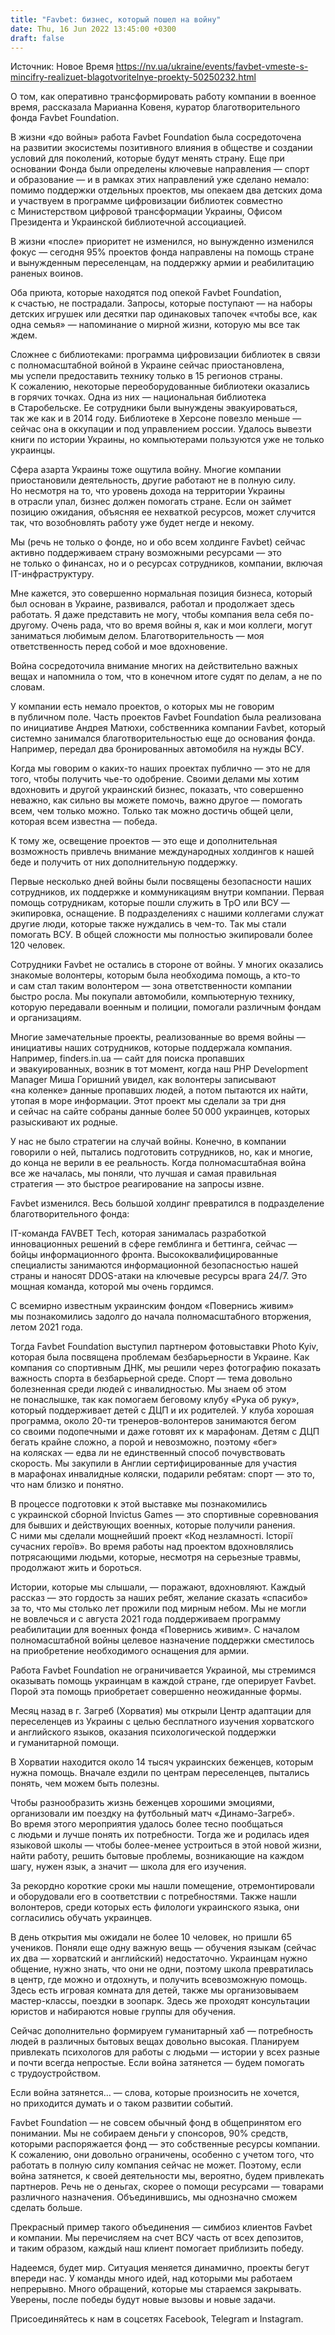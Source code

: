 ```yaml
---
title: "Favbet: бизнес, который пошел на войну"
date: Thu, 16 Jun 2022 13:45:00 +0300
draft: false
---
```

Источник: Новое Время https://nv.ua/ukraine/events/favbet-vmeste-s-mincifry-realizuet-blagotvoritelnye-proekty-50250232.html


 О том, как оперативно трансформировать работу компании в военное время, рассказала Марианна Ковеня, куратор благотворительного фонда Favbet Foundation.

В жизни «до войны» работа Favbet Foundation была сосредоточена на развитии экосистемы позитивного влияния в обществе и создании условий для поколений, которые будут менять страну. Еще при основании Фонда были определены ключевые направления — спорт и образование — и в рамках этих направлений уже сделано немало: помимо поддержки отдельных проектов, мы опекаем два детских дома и участвуем в программе цифровизации библиотек совместно с Министерством цифровой трансформации Украины, Офисом Президента и Украинской библиотечной ассоциацией.

В жизни «после» приоритет не изменился, но вынужденно изменился фокус — сегодня 95% проектов фонда направлены на помощь стране и вынужденным переселенцам, на поддержку армии и реабилитацию раненых воинов.

Оба приюта, которые находятся под опекой Favbet Foundation, к счастью, не пострадали. Запросы, которые поступают — на наборы детских игрушек или десятки пар одинаковых тапочек «чтобы все, как одна семья» — напоминание о мирной жизни, которую мы все так ждем.

 Сложнее с библиотеками: программа цифровизации библиотек в связи с полномасштабной войной в Украине сейчас приостановлена, мы успели предоставить технику только в 15 регионов страны. К сожалению, некоторые переоборудованные библиотеки оказались в горячих точках. Одна из них — национальная библиотека в Старобельске. Ее сотрудники были вынуждены эвакуироваться, так же как и в 2014 году. Библиотеке в Херсоне повезло меньше — сейчас она в оккупации и под управлением россии. Удалось вывезти книги по истории Украины, но компьютерами пользуются уже не только украинцы.

Сфера азарта Украины тоже ощутила войну. Многие компании приостановили деятельность, другие работают не в полную силу. Но несмотря на то, что уровень дохода на территории Украины в отрасли упал, бизнес должен помогать стране. Если он займет позицию ожидания, объясняя ее нехваткой ресурсов, может случится так, что возобновлять работу уже будет негде и некому.

Мы (речь не только о фонде, но и обо всем холдинге Favbet) сейчас активно поддерживаем страну возможными ресурсами — это не только о финансах, но и о ресурсах сотрудников, компании, включая IT-инфраструктуру.

Мне кажется, это совершенно нормальная позиция бизнеса, который был основан в Украине, развивался, работал и продолжает здесь работать. Я даже представить не могу, чтобы компания вела себя по-другому. Очень рада, что во время войны я, как и мои коллеги, могут заниматься любимым делом. Благотворительность — моя ответственность перед собой и мое вдохновение.

Война сосредоточила внимание многих на действительно важных вещах и напомнила о том, что в конечном итоге судят по делам, а не по словам.

У компании есть немало проектов, о которых мы не говорим в публичном поле. Часть проектов Favbet Foundation была реализована по инициативе Андрея Матюхи, собственника компании Favbet, который системно занимался благотворительностью еще до основания фонда. Например, передал два бронированных автомобиля на нужды ВСУ.

Когда мы говорим о каких-то наших проектах публично — это не для того, чтобы получить чье-то одобрение. Своими делами мы хотим вдохновить и другой украинский бизнес, показать, что совершенно неважно, как сильно вы можете помочь, важно другое — помогать всем, чем только можно. Только так можно достичь общей цели, которая всем известна — победа.

К тому же, освещение проектов — это еще и дополнительная возможность привлечь внимание международных холдингов к нашей беде и получить от них дополнительную поддержку.



Первые несколько дней войны были посвящены безопасности наших сотрудников, их поддержке и коммуникациям внутри компании. Первая помощь сотрудникам, которые пошли служить в ТрО или ВСУ — экипировка, оснащение. В подразделениях с нашими коллегами служат другие люди, которые также нуждались в чем-то. Так мы стали помогать ВСУ. В общей сложности мы полностью экипировали более 120 человек.



Сотрудники Favbet не остались в стороне от войны. У многих оказались знакомые волонтеры, которым была необходима помощь, а кто-то и сам стал таким волонтером — зона ответственности компании быстро росла. Мы покупали автомобили, компьютерную технику, которую передавали военным и полиции, помогали различным фондам и организациям.

Многие замечательные проекты, реализованные во время войны — инициативы наших сотрудников, которые поддержала компания. Например, finders.in.ua — сайт для поиска пропавших и эвакуированных, возник в тот момент, когда наш PHP Development Manager Миша Горишний увидел, как волонтеры записывают «на коленке» данные пропавших людей, а потом пытаются их найти, утопая в море информации. Этот проект мы сделали за три дня и сейчас на сайте собраны данные более 50 000 украинцев, которых разыскивают их родные.

У нас не было стратегии на случай войны. Конечно, в компании говорили о ней, пытались подготовить сотрудников, но, как и многие, до конца не верили в ее реальность. Когда полномасштабная война все же началась, мы поняли, что лучшая и самая правильная стратегия — это быстрое реагирование на запросы извне.

Favbet изменился. Весь большой холдинг превратился в подразделение благотворительного фонда: 

IT-команда FAVBET Tech, которая занималась разработкой инновационных решений в сфере гемблинга и беттинга, сейчас — бойцы информационного фронта. Высококвалифицированные специалисты занимаются информационной безопасностью нашей страны и наносят DDOS-атаки на ключевые ресурсы врага 24/7. Это мощная команда, которой мы очень гордимся.

С всемирно известным украинским фондом «Повернись живим» мы познакомились задолго до начала полномасштабного вторжения, летом 2021 года.

Тогда Favbet Foundation выступил партнером фотовыставки Photo Kyiv, которая была посвящена проблемам безбарьерности в Украине. Как компания со спортивным ДНК, мы решили через фотографию показать важность спорта в безбарьерной среде. Спорт — тема довольно болезненная среди людей с инвалидностью. Мы знаем об этом не понаслышке, так как помогаем беговому клубу «Рука об руку», который поддерживает детей с ДЦП и их родителей. У клуба хорошая программа, около 20-ти тренеров-волонтеров занимаются бегом со своими подопечными и даже готовят их к марафонам. Детям с ДЦП бегать крайне сложно, а порой и невозможно, поэтому «бег» на колясках — едва ли не единственный способ почувствовать скорость. Мы закупили в Англии сертифицированные для участия в марафонах инвалидные коляски, подарили ребятам: спорт — это то, что нам близко и понятно.

В процессе подготовки к этой выставке мы познакомились с украинской сборной Invictus Games — это спортивные соревнования для бывших и действующих военных, которые получили ранения. С ними мы сделали мощнейший проект «Код незламності. Історії сучасних героїв». Во время работы над проектом вдохновлялись потрясающими людьми, которые, несмотря на серьезные травмы, продолжают жить и бороться.

Истории, которые мы слышали, — поражают, вдохновляют. Каждый рассказ — это гордость за наших ребят, желание сказать «спасибо» за то, что мы столько лет прожили под мирным небом. Мы не могли не вовлечься и с августа 2021 года поддерживаем программу реабилитации для военных фонда «Повернись живим». С началом полномасштабной войны целевое назначение поддержки сместилось на приобретение необходимого оснащения для армии.

Работа Favbet Foundation не ограничивается Украиной, мы стремимся оказывать помощь украинцам в каждой стране, где оперирует Favbet. Порой эта помощь приобретает совершенно неожиданные формы.

Месяц назад в г. Загреб (Хорватия) мы открыли Центр адаптации для переселенцев из Украины с целью бесплатного изучения хорватского и английского языков, оказания психологической поддержки и гуманитарной помощи.

В Хорватии находится около 14 тысяч украинских беженцев, которым нужна помощь. Вначале ездили по центрам переселенцев, пытались понять, чем можем быть полезны.

Чтобы разнообразить жизнь беженцев хорошими эмоциями, организовали им поездку на футбольный матч «Динамо-Загреб». Во время этого мероприятия удалось более тесно пообщаться с людьми и лучше понять их потребности. Тогда же и родилась идея языковой школы — чтобы более-менее устроиться в этой новой жизни, найти работу, решить бытовые проблемы, возникающие на каждом шагу, нужен язык, а значит — школа для его изучения.

За рекордно короткие сроки мы нашли помещение, отремонтировали и оборудовали его в соответствии с потребностями. Также нашли волонтеров, среди которых есть филологи украинского языка, они согласились обучать украинцев.

В день открытия мы ожидали не более 10 человек, но пришли 65 учеников. Поняли еще одну важную вещь — обучения языкам (сейчас их два — хорватский и английский) недостаточно. Украинцам нужно общение, нужно знать, что они не одни, поэтому школа превратилась в центр, где можно и отдохнуть, и получить всевозможную помощь. Здесь есть игровая комната для детей, также мы организовываем мастер-классы, поездки в зоопарк. Здесь же проходят консультации юристов и набираются новые группы для обучения.

Сейчас дополнительно формируем гуманитарный хаб — потребность людей в различных бытовых вещах довольно высокая. Планируем привлекать психологов для работы с людьми — истории у всех разные и почти всегда непростые. Если война затянется — будем помогать с трудоустройством.

Если война затянется… — слова, которые произносить не хочется, но приходится думать и о таком развитии событий.

Favbet Foundation — не совсем обычный фонд в общепринятом его понимании. Мы не собираем деньги у спонсоров, 90% средств, которыми распоряжается фонд — это собственные ресурсы компании. К сожалению, они довольно ограничены, особенно с учетом того, что работать в полную силу компания сейчас не может. Поэтому, если война затянется, к своей деятельности мы, вероятно, будем привлекать партнеров. Речь не о деньгах, скорее о помощи ресурсами — товарами различного назначения. Объединившись, мы однозначно сможем сделать больше.

Прекрасный пример такого объединения — симбиоз клиентов Favbet и компании. Мы перечисляем на счет ВСУ часть от всех депозитов, и таким образом, каждый наш клиент помогает приблизить победу.

Надеемся, будет мир. Ситуация меняется динамично, проекты бегут впереди нас. У команды много идей, над которыми мы работаем непрерывно. Много обращений, которые мы стараемся закрывать. Уверены, после победы будут новые вызовы и новые задачи.

Присоединяйтесь к нам в соцсетях Facebook, Telegram и Instagram.
